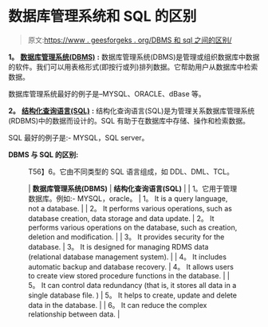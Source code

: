 # 数据库管理系统和 SQL 的区别

> 原文:[https://www . geesforgeks . org/DBMS 和 sql 之间的区别/](https://www.geeksforgeeks.org/difference-between-dbms-and-sql/)

**1。** [**数据库管理系统(DBMS)**](https://www.geeksforgeeks.org/dbms/) **:**
数据库管理系统(DBMS)是管理或组织数据库中数据的软件。我们可以用表格形式(即按行或列)排列数据。它帮助用户从数据库中检索数据。

数据库管理系统最好的例子是–MYSQL、ORACLE、dBase 等。

**2。** [**结构化查询语言(SQL)**](https://www.geeksforgeeks.org/structured-query-language/) **:**
结构化查询语言(SQL)是为管理关系数据库管理系统(RDBMS)中的数据而设计的。SQL 有助于在数据库中存储、操作和检索数据。

SQL 最好的例子是:- MYSQL，SQL server。

**DBMS 与 SQL 的区别:**

<figure class="table">T56】6。它由不同类型的 SQL 语言组成，如 DDL、DML、TCL。

| **数据库管理系统(DBMS)** | **结构化查询语言(SQL)** |
| 1。它用于管理数据库。例如:- MYSQL，oracle。 | 1。 It is a query language, not a database. |
| 2。 It performs various operations, such as database creation, data storage and data update. | 2。 It performs various operations on the database, such as creation, deletion and modification. |
| 3。 It provides security for the database. | 3。 It is designed for managing RDMS data (relational database management system). |
| 4。 It includes automatic backup and database recovery. | 4。 It allows users to create view stored procedure functions in the database. |
| 5。 It can control data redundancy (that is, it stores all data in a single database file. ) | 5。 It helps to create, update and delete data in the database. |
| 6。 It can reduce the complex relationship between data. |

</figure>